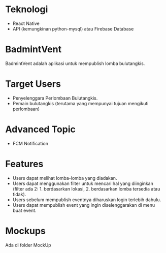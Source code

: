 # Teknologi
- React Native
- API (kemungkinan python-mysql) atau Firebase Database

# BadmintVent

BadmintVent adalah aplikasi untuk mempublish lomba bulutangkis.

# Target Users

- Penyelenggara Perlombaan Bulutangkis.
- Pemain bulutangkis (terutama yang mempunyai tujuan mengikuti perlombaan)

# Advanced Topic

- FCM Notification

# Features

- Users dapat melihat lomba-lomba yang diadakan.
- Users dapat menggunakan filter untuk mencari hal yang diinginkan (filter ada 2: 1. berdasarkan lokasi, 2. berdasarkan lomba tersedia atau tidak).
- Users sebelum mempublish eventnya diharuskan login terlebih dahulu.
- Users dapat mempublish event yang ingin diselenggarakan di menu buat event.

# Mockups

Ada di folder MockUp
